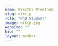 ```yaml
---
name: Nikitha Preetham
slug: niki-p
role: "PhD Student"
image: nikip.jpg
website: ""
bio: ""
layout: member
---
```

